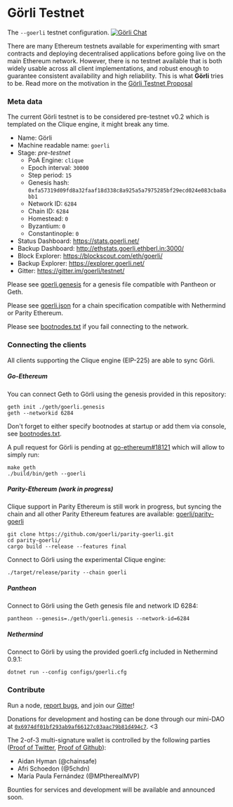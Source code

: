 # Görli Testnet
The `--goerli` testnet configuration. [![Görli Chat](https://badges.gitter.im/gitterHQ/gitter.png)](https://gitter.im/goerli/testnet)

There are many Ethereum testnets available for experimenting with smart contracts and deploying decentralised applications before going live on the main Ethereum network. However, there is no testnet available that is both widely usable across all client implementations, and robust enough to guarantee consistent availability and high reliability. This is what **Görli** tries to be. Read more on the motivation in the [Görli Testnet Proposal](https://dev.to/5chdn/the-grli-testnet-proposal---a-call-for-participation-58pf)

### Meta data

The current Görli testnet is to be considered pre-testnet v0.2 which is templated on the Clique engine, it might break any time.

- Name: Görli
- Machine readable name: `goerli`
- Stage: _pre-testnet_
  - PoA Engine: `clique`
  - Epoch interval: `30000`
  - Step period: `15`
  - Genesis hash: `0xfa57319d09fd8a32faaf18d338c8a925a5a7975285bf29ecd024e083cba8abb1`
  - Network ID: `6284`
  - Chain ID: `6284`
  - Homestead: `0`
  - Byzantium: `0`
  - Constantinople: `0`
- Status Dashboard: https://stats.goerli.net/
- Backup Dashboard: http://ethstats.goerli.ethberl.in:3000/
- Block Explorer: https://blockscout.com/eth/goerli/
- Backup Explorer: https://explorer.goerli.net/
- Gitter: https://gitter.im/goerli/testnet/

Please see [goerli.genesis](geth/goerli.genesis) for a genesis file compatible with Pantheon or Geth.

Please see [goerli.json](parity/goerli.json) for a chain specification compatible with Nethermind or Parity Ethereum.

Please see [bootnodes.txt](bootnodes.txt) if you fail connecting to the network.

### Connecting the clients

All clients supporting the Clique engine (EIP-225) are able to sync Görli.

##### Go-Ethereum

You can connect Geth to Görli using the genesis provided in this repository:

```
geth init ./geth/goerli.genesis
geth --networkid 6284
```

Don't forget to either specify bootnodes at startup or add them via console, see [bootnodes.txt](bootnodes.txt).

A pull request for Görli is pending at [go-ethereum#18121](https://github.com/ethereum/go-ethereum/pull/18121) which will allow to simply run:

```
make geth
./build/bin/geth --goerli
```

##### Parity-Ethereum (work in progress)

Clique support in Parity Ethereum is still work in progress, but syncing the chain and all other Parity Ethereum features are available: [goerli/parity-goerli](https://github.com/goerli/parity-goerli)

```
git clone https://github.com/goerli/parity-goerli.git
cd parity-goerli/
cargo build --release --features final
```

Connect to Görli using the experimental Clique engine:

```
./target/release/parity --chain goerli
```

##### Pantheon

Connect to Görli using the Geth genesis file and network ID 6284:

```
pantheon --genesis=./geth/goerli.genesis --network-id=6284
```

##### Nethermind

Connect to Görli by using the provided goerli.cfg included in Nethermind 0.9.1:

```
dotnet run --config configs/goerli.cfg
```

### Contribute

Run a node, [report bugs](https://github.com/goerli/testnet/issues), and join our [Gitter](https://gitter.im/goerli/testnet)!

Donations for development and hosting can be done through our mini-DAO at [`0x6974df01bf293ab9af66127c03aac79b81d494c7`](https://etherscan.io/address/0x6974df01bf293ab9af66127c03aac79b81d494c7). <3

The 2-of-3 multi-signature wallet is controlled by the following parties ([Proof of Twitter](https://twitter.com/5chdn/status/1063851317028954112), [Proof of Github](https://github.com/goerli/pm/blob/master/FINANCE.md)):

- Aidan Hyman (@chainsafe)
- Afri Schoedon (@5chdn)
- María Paula Fernández (@MPtherealMVP)

Bounties for services and development will be available and announced soon.
